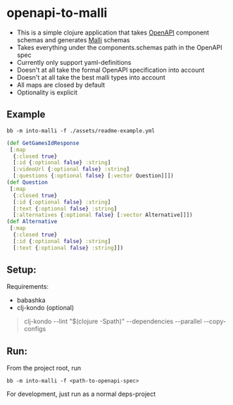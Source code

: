 # openapi-to-malli

- This is a simple clojure application that takes [OpenAPI](https://swagger.io/specification/) component schemas and generates [Malli](https://github.com/metosin/malli) schemas
- Takes everything under the components.schemas path in the OpenAPI spec
- Currently only support yaml-definitions
- Doesn't at all take the formal OpenAPI specification into account
- Doesn't at all take the best malli types into account
- All maps are closed by default
- Optionality is explicit

## Example
```
bb -m into-malli -f ./assets/readme-example.yml
```
```clojure
(def GetGamesIdResponse
 [:map
  {:closed true}
  [:id {:optional false} :string]
  [:videoUrl {:optional false} :string]
  [:questions {:optional false} [:vector Question]]])
(def Question
 [:map
  {:closed true}
  [:id {:optional false} :string]
  [:text {:optional false} :string]
  [:alternatives {:optional false} [:vector Alternative]]])
(def Alternative
 [:map
  {:closed true}
  [:id {:optional false} :string]
  [:text {:optional false} :string]])
```

## Setup:
Requirements:
- babashka
- clj-kondo (optional)

> clj-kondo --lint "$(clojure -Spath)" --dependencies --parallel --copy-configs

## Run:
From the project root, run
```
bb -m into-malli -f <path-to-openapi-spec>
```

For development, just run as a normal deps-project